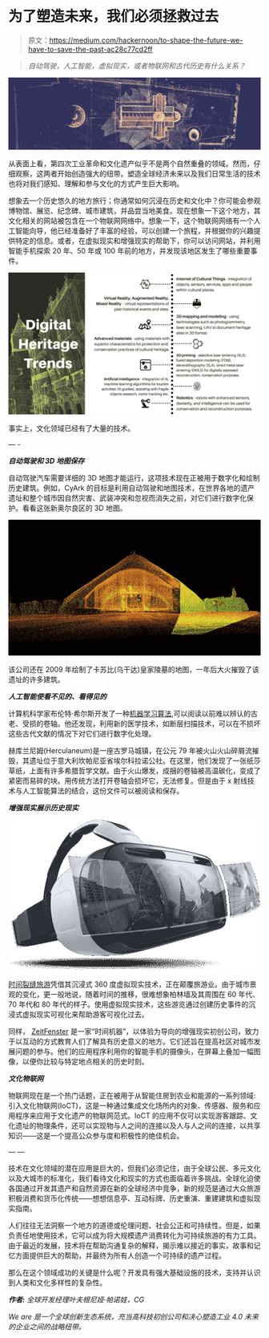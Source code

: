 # 为了塑造未来，我们必须拯救过去

> 原文：<https://medium.com/hackernoon/to-shape-the-future-we-have-to-save-the-past-ac28c77cd2ff>

> *自动驾驶，人工智能，虚拟现实，或者物联网和古代历史有什么关系？*

![](img/d30386e5d3a43ac68629820be2ddf04f.png)

从表面上看，第四次工业革命和文化遗产似乎不是两个自然重叠的领域。然而，仔细观察，这两者开始创造强大的纽带。塑造全球经济未来以及我们日常生活的技术也将对我们感知、理解和参与文化的方式产生巨大影响。

想象去一个历史悠久的地方旅行；你通常如何沉浸在历史和文化中？你可能会参观博物馆、展览、纪念碑、城市建筑，并品尝当地美食。现在想象一下这个地方，其文化相关的网站被包含在一个物联网网络中。想象一下，这个物联网网络有一个人工智能向导，他已经准备好了丰富的经验，可以创建一个旅程，并根据你的兴趣提供特定的信息。或者，在虚拟现实和增强现实的帮助下，你可以访问网站，并利用智能手机探索 20 年、50 年或 100 年前的地方，并发现该地区发生了哪些重要事件。

![](img/59481df96425ec5b20829d81353575de.png)

事实上，文化领域已经有了大量的技术。

— -

***自动驾驶和 3D 地图保存***

自动驾驶汽车需要详细的 3D 地图才能运行，这项技术现在正被用于数字化和绘制历史建筑。例如，CyArk 的目标是利用自动驾驶和地图技术，在世界各地的遗产遗址和整个城市因自然灾害、武装冲突和忽视而消失之前，对它们进行数字化保护。看看这张新奥尔良区的 3D 地图。

![](img/6975fb3beda6974486f4dfc807044e96.png)

该公司还在 2009 年绘制了卡苏比(乌干达)皇家陵墓的地图，一年后大火摧毁了该遗址的许多建筑。

***人工智能使看不见的、看得见的***

计算机科学家布伦特·希尔斯开发了一种[机器学习算法](https://uknow.uky.edu/research/science-technology/uk-computer-science-professor-leading-major-breakthrough-reading-ancient),可以阅读以前难以辨认的古老、受损的卷轴。他还发现，利用新的医学技术，如断层扫描技术，可以在不损坏这些古代文献的情况下对它们进行数字化处理。

赫库兰尼姆(Herculaneum)是一座古罗马城镇，在公元 79 年被火山火山碎屑流摧毁，其遗址位于意大利坎帕尼亚省埃尔科拉诺公社。在这里，他们发现了一张纸莎草纸，上面有许多希腊哲学文献。由于火山爆发，成捆的卷轴被高温碳化，变成了紧密而易碎的块。用传统方法打开卷轴会损坏它，无法修复。但是由于 x 射线技术与人工智能算法的结合，这份文件可以被阅读和保存。

***增强现实展示历史现实***

![](img/bc74df38771cdefbd9952cec838dba5c.png)

[时间裂缝旅游](http://timerifttours.com/preview/new-home/)凭借其沉浸式 360 度虚拟现实技术，正在颠覆旅游业。由于城市景观的变化，更一般地说，随着时间的推移，很难想象柏林墙及其周围在 60 年代、70 年代和 80 年代的样子。使用虚拟现实技术，这些游览通过创建历史事件的沉浸式虚拟现实可视化来帮助游客可视化过去。

同样， [ZeitFenster](http://www.zeitfenster-app.de/) 是一家“时间机器”，以体验为导向的增强现实初创公司，致力于以互动的方式教育人们了解具有历史意义的地方。它们还旨在提高社区对城市发展问题的参与。他们的应用程序利用你的智能手机的摄像头，在屏幕上叠加一幅图像，以便你比较与特定地点相关的历史时刻。

***文化物联网***

物联网现在是一个热门话题，正在被用于从智能住房到农业和能源的一系列领域:引入文化物联网(IoCT)，这是一种通过集成文化场所内的对象、传感器、服务和应用程序来应用于文化遗产的物联网范式。IoCT 的应用不仅可以实现游客跟踪、文化遗址的物理条件，还可以实现物与人之间的连接以及人与人之间的连接，以共享知识——这是一个提高公众参与度和积极性的绝佳机会。

— —

技术在文化领域的潜在应用是巨大的，但我们必须记住，由于全球公民、多元文化以及大城市的标准化，我们看待文化和现实的方式也面临着许多挑战。全球化迫使各国通过开发其遗产和自然资源在新的全球经济中竞争，新的规范是通过大众旅游积极消费和货币化传统——想想信息亭、互动标牌、历史重演、重建建筑和虚拟现实指南。

人们往往无法洞察一个地方的道德或伦理问题、社会公正和可持续性。但是，如果负责任地使用技术，它可以成为将大规模遗产消费转化为可持续旅游的有力工具。由于最近的发展，技术将在帮助沟通复杂的解释，揭示难以接近的事实，故事和记忆方面提供巨大的帮助，并最终为所有人创造一个可持续的遗产过程。

那么在这个领域成功的关键是什么呢？开发具有强大基础设施的技术，支持并认识到人类和文化多样性的复杂性。

***作者:*** *全球开发经理叶夫根尼娅·帕诺娃，CG*

*We are 是一个全球创新生态系统，充当高科技初创公司和决心塑造工业 4.0 未来的企业之间的战略纽带。*